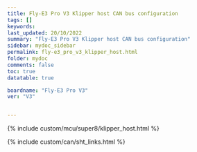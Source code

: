 ```yaml
---
title: Fly-E3 Pro V3 Klipper host CAN bus configuration
tags: []
keywords: 
last_updated: 20/10/2022
summary: "Fly-E3 Pro V3 Klipper host CAN bus configuration"
sidebar: mydoc_sidebar
permalink: fly-e3_pro_v3_klipper_host.html
folder: mydoc
comments: false
toc: true
datatable: true

boardname: "Fly-E3 Pro V3" 
ver: "V3" 


---
```


{% include custom/mcu/super8/klipper_host.html %}

{% include custom/can/sht_links.html %}